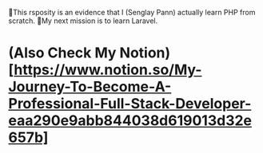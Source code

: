 🌟This rsposity is an evidence that I (Senglay Pann) actually learn PHP from scratch.
🌟My next mission is to learn Laravel.

# (Also Check My Notion)[https://www.notion.so/My-Journey-To-Become-A-Professional-Full-Stack-Developer-eaa290e9abb844038d619013d32e657b]